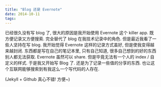 ```yaml
---
title: "Blog 还是 Evernote"
date: 2014-10-11
tags:
---
```



已经很久没有写 blog 了, 很大的原因是我开始使用 Evernote 这个 killer app. 既方便记录又方便搜索. 完全替代了 blog 在我技术记录中的角色. 但是最近我看了一些人坚持在写 blog. 我开始觉得 Evernote 这样的记录方式虽好, 但是使我变得越来越封闭. 东西都是写在自己的笔记本里, 只有自己知道, 很多自己想到的好的东西别人都无法获取. Evernote 虽然可以 share. 但是毕竟无法有一个人的 index / 自定义的样式. 于是我又开始写 Blog 了. 还是为了记录一些值的分享的东西. 也让这个互联网能够搜索到有我这么一个写代码的人存在.

(Jekyll + Github 真心不错! 方便~)
